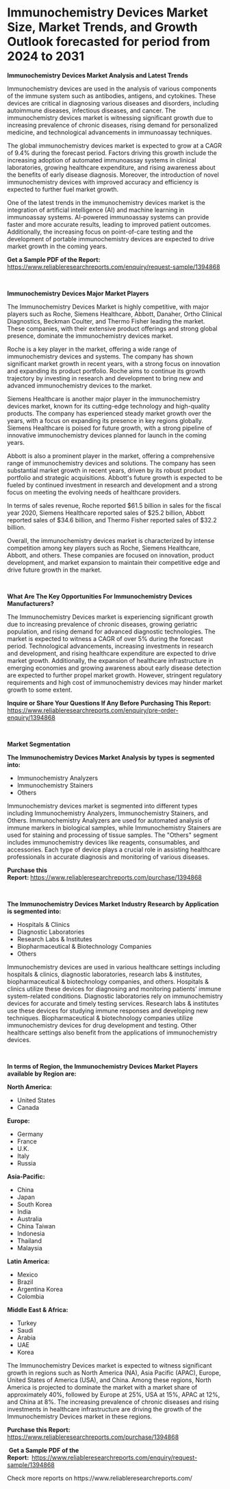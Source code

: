 <p><h1>Immunochemistry Devices Market Size, Market Trends, and Growth Outlook forecasted for period from 2024 to 2031</h1></p><p><strong>Immunochemistry Devices Market Analysis and Latest Trends</strong></p>
<p><p>Immunochemistry devices are used in the analysis of various components of the immune system such as antibodies, antigens, and cytokines. These devices are critical in diagnosing various diseases and disorders, including autoimmune diseases, infectious diseases, and cancer. The immunochemistry devices market is witnessing significant growth due to increasing prevalence of chronic diseases, rising demand for personalized medicine, and technological advancements in immunoassay techniques.</p><p>The global immunochemistry devices market is expected to grow at a CAGR of 9.4% during the forecast period. Factors driving this growth include the increasing adoption of automated immunoassay systems in clinical laboratories, growing healthcare expenditure, and rising awareness about the benefits of early disease diagnosis. Moreover, the introduction of novel immunochemistry devices with improved accuracy and efficiency is expected to further fuel market growth.</p><p>One of the latest trends in the immunochemistry devices market is the integration of artificial intelligence (AI) and machine learning in immunoassay systems. AI-powered immunoassay systems can provide faster and more accurate results, leading to improved patient outcomes. Additionally, the increasing focus on point-of-care testing and the development of portable immunochemistry devices are expected to drive market growth in the coming years.</p></p>
<p><strong>Get a Sample PDF of the Report:&nbsp;</strong> <a href="https://www.reliableresearchreports.com/enquiry/request-sample/1394868">https://www.reliableresearchreports.com/enquiry/request-sample/1394868</a></p>
<p>&nbsp;</p>
<p><strong>Immunochemistry Devices Major Market Players</strong></p>
<p><p>The Immunochemistry Devices Market is highly competitive, with major players such as Roche, Siemens Healthcare, Abbott, Danaher, Ortho Clinical Diagnostics, Beckman Coulter, and Thermo Fisher leading the market. These companies, with their extensive product offerings and strong global presence, dominate the immunochemistry devices market.</p><p>Roche is a key player in the market, offering a wide range of immunochemistry devices and systems. The company has shown significant market growth in recent years, with a strong focus on innovation and expanding its product portfolio. Roche aims to continue its growth trajectory by investing in research and development to bring new and advanced immunochemistry devices to the market.</p><p>Siemens Healthcare is another major player in the immunochemistry devices market, known for its cutting-edge technology and high-quality products. The company has experienced steady market growth over the years, with a focus on expanding its presence in key regions globally. Siemens Healthcare is poised for future growth, with a strong pipeline of innovative immunochemistry devices planned for launch in the coming years.</p><p>Abbott is also a prominent player in the market, offering a comprehensive range of immunochemistry devices and solutions. The company has seen substantial market growth in recent years, driven by its robust product portfolio and strategic acquisitions. Abbott's future growth is expected to be fueled by continued investment in research and development and a strong focus on meeting the evolving needs of healthcare providers.</p><p>In terms of sales revenue, Roche reported $61.5 billion in sales for the fiscal year 2020, Siemens Healthcare reported sales of $25.2 billion, Abbott reported sales of $34.6 billion, and Thermo Fisher reported sales of $32.2 billion.</p><p>Overall, the immunochemistry devices market is characterized by intense competition among key players such as Roche, Siemens Healthcare, Abbott, and others. These companies are focused on innovation, product development, and market expansion to maintain their competitive edge and drive future growth in the market.</p></p>
<p>&nbsp;</p>
<p><strong>What Are The Key Opportunities For Immunochemistry Devices Manufacturers?</strong></p>
<p><p>The Immunochemistry Devices market is experiencing significant growth due to increasing prevalence of chronic diseases, growing geriatric population, and rising demand for advanced diagnostic technologies. The market is expected to witness a CAGR of over 5% during the forecast period. Technological advancements, increasing investments in research and development, and rising healthcare expenditure are expected to drive market growth. Additionally, the expansion of healthcare infrastructure in emerging economies and growing awareness about early disease detection are expected to further propel market growth. However, stringent regulatory requirements and high cost of immunochemistry devices may hinder market growth to some extent.</p></p>
<p><strong>Inquire or Share Your Questions If Any Before Purchasing This Report:</strong> <a href="https://www.reliableresearchreports.com/enquiry/pre-order-enquiry/1394868">https://www.reliableresearchreports.com/enquiry/pre-order-enquiry/1394868</a></p>
<p>&nbsp;</p>
<p><strong>Market Segmentation</strong></p>
<p><strong>The Immunochemistry Devices Market Analysis by types is segmented into:</strong></p>
<p><ul><li>Immunochemistry Analyzers</li><li>Immunochemistry Stainers</li><li>Others</li></ul></p>
<p><p>Immunochemistry devices market is segmented into different types including Immunochemistry Analyzers, Immunochemistry Stainers, and Others. Immunochemistry Analyzers are used for automated analysis of immune markers in biological samples, while Immunochemistry Stainers are used for staining and processing of tissue samples. The "Others" segment includes immunochemistry devices like reagents, consumables, and accessories. Each type of device plays a crucial role in assisting healthcare professionals in accurate diagnosis and monitoring of various diseases.</p></p>
<p><strong>Purchase this Report:&nbsp;</strong><a href="https://www.reliableresearchreports.com/purchase/1394868">https://www.reliableresearchreports.com/purchase/1394868</a></p>
<p>&nbsp;</p>
<p><strong>The Immunochemistry Devices Market Industry Research by Application is segmented into:</strong></p>
<p><ul><li>Hospitals & Clinics</li><li>Diagnostic Laboratories</li><li>Research Labs & Institutes</li><li>Biopharmaceutical & Biotechnology Companies</li><li>Others</li></ul></p>
<p><p>Immunochemistry devices are used in various healthcare settings including hospitals & clinics, diagnostic laboratories, research labs & institutes, biopharmaceutical & biotechnology companies, and others. Hospitals & clinics utilize these devices for diagnosing and monitoring patients' immune system-related conditions. Diagnostic laboratories rely on immunochemistry devices for accurate and timely testing services. Research labs & institutes use these devices for studying immune responses and developing new techniques. Biopharmaceutical & biotechnology companies utilize immunochemistry devices for drug development and testing. Other healthcare settings also benefit from the applications of immunochemistry devices.</p></p>
<p>&nbsp;</p>
<p><strong>In terms of Region, the Immunochemistry Devices Market Players available by Region are:</strong></p>
<p>
    <p> <strong> North America: </strong>
        <ul>
            <li>United States</li>
            <li>Canada</li>
        </ul>
        </p> 
    <p> <strong> Europe: </strong>
        <ul>
            <li>Germany</li>
            <li>France</li>
            <li>U.K.</li>
            <li>Italy</li>
            <li>Russia</li>
        </ul>
        </p> 
    <p> <strong> Asia-Pacific: </strong>
        <ul>
            <li>China</li>
            <li>Japan</li>
            <li>South Korea</li>
            <li>India</li>
            <li>Australia</li>
            <li>China Taiwan</li>
            <li>Indonesia</li>
            <li>Thailand</li>
            <li>Malaysia</li>
        </ul>
        </p> 
    <p> <strong> Latin America: </strong>
        <ul>
            <li>Mexico</li>
            <li>Brazil</li>
            <li>Argentina Korea</li>
            <li>Colombia</li>
        </ul>
        </p> 
    <p> <strong> Middle East & Africa: </strong>
        <ul>
            <li>Turkey</li>
            <li>Saudi</li>
            <li>Arabia</li>
            <li>UAE</li>
            <li>Korea</li>
        </ul>
    </p>
    </p>
<p><p>The Immunochemistry Devices market is expected to witness significant growth in regions such as North America (NA), Asia Pacific (APAC), Europe, United States of America (USA), and China. Among these regions, North America is projected to dominate the market with a market share of approximately 40%, followed by Europe at 25%, USA at 15%, APAC at 12%, and China at 8%. The increasing prevalence of chronic diseases and rising investments in healthcare infrastructure are driving the growth of the Immunochemistry Devices market in these regions.</p></p>
<p><strong>Purchase this Report: </strong><a href="https://www.reliableresearchreports.com/purchase/1394868">https://www.reliableresearchreports.com/purchase/1394868</a></p>
<p>&nbsp;<strong>Get a Sample PDF of the Report:&nbsp;&nbsp;</strong><a href="https://www.reliableresearchreports.com/enquiry/request-sample/1394868">https://www.reliableresearchreports.com/enquiry/request-sample/1394868</a></p>
<p><strong></strong></p>
<p>Check more reports on https://www.reliableresearchreports.com/</p>